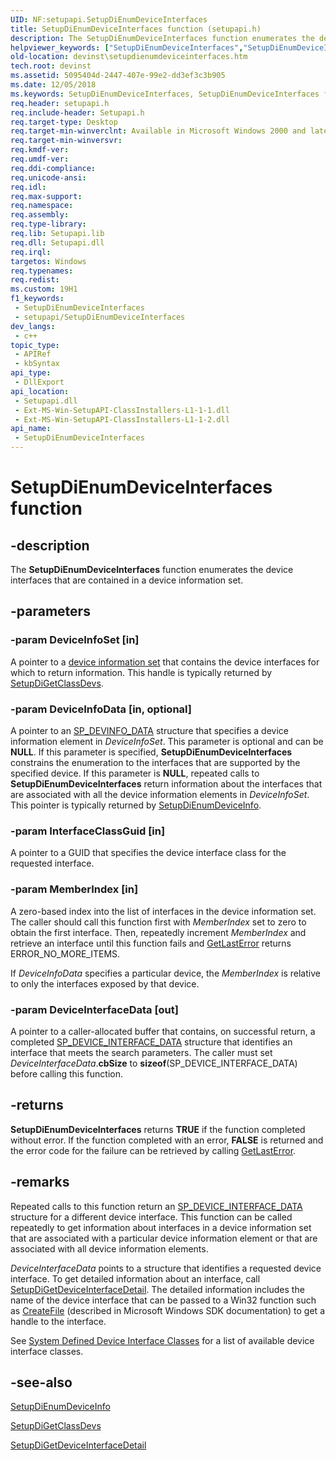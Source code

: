 ```yaml
---
UID: NF:setupapi.SetupDiEnumDeviceInterfaces
title: SetupDiEnumDeviceInterfaces function (setupapi.h)
description: The SetupDiEnumDeviceInterfaces function enumerates the device interfaces that are contained in a device information set.
helpviewer_keywords: ["SetupDiEnumDeviceInterfaces","SetupDiEnumDeviceInterfaces function [Device and Driver Installation]","devinst.setupdienumdeviceinterfaces","di-rtns_1fd59eb7-0934-4747-9a0e-81dac96c23ef.xml","setupapi/SetupDiEnumDeviceInterfaces"]
old-location: devinst\setupdienumdeviceinterfaces.htm
tech.root: devinst
ms.assetid: 5095404d-2447-407e-99e2-dd3ef3c3b905
ms.date: 12/05/2018
ms.keywords: SetupDiEnumDeviceInterfaces, SetupDiEnumDeviceInterfaces function [Device and Driver Installation], devinst.setupdienumdeviceinterfaces, di-rtns_1fd59eb7-0934-4747-9a0e-81dac96c23ef.xml, setupapi/SetupDiEnumDeviceInterfaces
req.header: setupapi.h
req.include-header: Setupapi.h
req.target-type: Desktop
req.target-min-winverclnt: Available in Microsoft Windows 2000 and later versions of Windows.
req.target-min-winversvr: 
req.kmdf-ver: 
req.umdf-ver: 
req.ddi-compliance: 
req.unicode-ansi: 
req.idl: 
req.max-support: 
req.namespace: 
req.assembly: 
req.type-library: 
req.lib: Setupapi.lib
req.dll: Setupapi.dll
req.irql: 
targetos: Windows
req.typenames: 
req.redist: 
ms.custom: 19H1
f1_keywords:
 - SetupDiEnumDeviceInterfaces
 - setupapi/SetupDiEnumDeviceInterfaces
dev_langs:
 - c++
topic_type:
 - APIRef
 - kbSyntax
api_type:
 - DllExport
api_location:
 - Setupapi.dll
 - Ext-MS-Win-SetupAPI-ClassInstallers-L1-1-1.dll
 - Ext-MS-Win-SetupAPI-ClassInstallers-L1-1-2.dll
api_name:
 - SetupDiEnumDeviceInterfaces
---
```


# SetupDiEnumDeviceInterfaces function


## -description

The <b>SetupDiEnumDeviceInterfaces</b> function enumerates the device interfaces that are contained in a device information set.

## -parameters

### -param DeviceInfoSet [in]

A pointer to a <a href="https://docs.microsoft.com/windows-hardware/drivers/install/device-information-sets">device information set</a> that contains the device interfaces for which to return information. This handle is typically returned by <a href="https://docs.microsoft.com/windows/desktop/api/setupapi/nf-setupapi-setupdigetclassdevsw">SetupDiGetClassDevs</a>.

### -param DeviceInfoData [in, optional]

A pointer to an <a href="https://docs.microsoft.com/windows/desktop/api/setupapi/ns-setupapi-sp_devinfo_data">SP_DEVINFO_DATA</a> structure that specifies a device information element in <i>DeviceInfoSet</i>. This parameter is optional and can be <b>NULL</b>. If this parameter is specified, <b>SetupDiEnumDeviceInterfaces</b> constrains the enumeration to the interfaces that are supported by the specified device. If this parameter is <b>NULL</b>, repeated calls to <b>SetupDiEnumDeviceInterfaces</b> return information about the interfaces that are associated with all the device information elements in <i>DeviceInfoSet</i>. This pointer is typically returned by <a href="https://docs.microsoft.com/windows/desktop/api/setupapi/nf-setupapi-setupdienumdeviceinfo">SetupDiEnumDeviceInfo</a>.

### -param InterfaceClassGuid [in]

A pointer to a GUID that specifies the device interface class for the requested interface.

### -param MemberIndex [in]

A zero-based index into the list of interfaces in the device information set. The caller should call this function first with <i>MemberIndex</i> set to zero to obtain the first interface. Then, repeatedly increment <i>MemberIndex</i> and retrieve an interface until this function fails and <a href="https://msdn.microsoft.com/library/ms679360(VS.85).aspx">GetLastError</a> returns ERROR_NO_MORE_ITEMS.

If <i>DeviceInfoData</i> specifies a particular device, the <i>MemberIndex</i> is relative to only the interfaces exposed by that device.

### -param DeviceInterfaceData [out]

A pointer to a caller-allocated buffer that contains, on successful return, a completed <a href="https://docs.microsoft.com/windows/desktop/api/setupapi/ns-setupapi-sp_device_interface_data">SP_DEVICE_INTERFACE_DATA</a> structure that identifies an interface that meets the search parameters. The caller must set <i>DeviceInterfaceData</i>.<b>cbSize</b> to <b>sizeof</b>(SP_DEVICE_INTERFACE_DATA) before calling this function.

## -returns

<b>SetupDiEnumDeviceInterfaces</b> returns <b>TRUE</b> if the function completed without error. If the function completed with an error, <b>FALSE</b> is returned and the error code for the failure can be retrieved by calling <a href="https://msdn.microsoft.com/library/ms679360(VS.85).aspx">GetLastError</a>.

## -remarks

Repeated calls to this function return an <a href="https://docs.microsoft.com/windows/desktop/api/setupapi/ns-setupapi-sp_device_interface_data">SP_DEVICE_INTERFACE_DATA</a> structure for a different device interface. This function can be called repeatedly to get information about interfaces in a device information set that are associated with a particular device information element or that are associated with all device information elements.

<i>DeviceInterfaceData</i> points to a structure that identifies a requested device interface. To get detailed information about an interface, call <a href="https://docs.microsoft.com/windows/desktop/api/setupapi/nf-setupapi-setupdigetdeviceinterfacedetaila">SetupDiGetDeviceInterfaceDetail</a>. The detailed information includes the name of the device interface that can be passed to a Win32 function such as <a href="https://docs.microsoft.com/windows/desktop/api/fileapi/nf-fileapi-createfilea">CreateFile</a> (described in Microsoft Windows SDK documentation) to get a handle to the interface.

See <a href="https://docs.microsoft.com/previous-versions/ff553412(v=vs.85)">System Defined Device Interface Classes</a> for a list of available device interface classes.

## -see-also

<a href="https://docs.microsoft.com/windows/desktop/api/setupapi/nf-setupapi-setupdienumdeviceinfo">SetupDiEnumDeviceInfo</a>



<a href="https://docs.microsoft.com/windows/desktop/api/setupapi/nf-setupapi-setupdigetclassdevsw">SetupDiGetClassDevs</a>



<a href="https://docs.microsoft.com/windows/desktop/api/setupapi/nf-setupapi-setupdigetdeviceinterfacedetaila">SetupDiGetDeviceInterfaceDetail</a>

